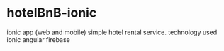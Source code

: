 # hotelBnB-ionic
ionic app (web and mobile) simple hotel rental service.
technology used
ionic
angular
firebase